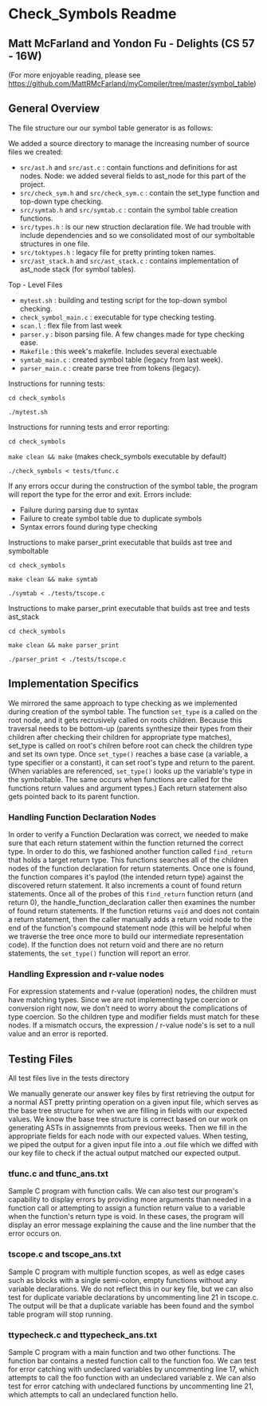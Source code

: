 # Check_Symbols Readme
## Matt McFarland and Yondon Fu - Delights (CS 57 - 16W)
(For more enjoyable reading, please see https://github.com/MattRMcFarland/myCompiler/tree/master/symbol_table)

## General Overview
The file structure our our symbol table generator is as follows:

We added a source directory to manage the increasing number of source files we created:
* `src/ast.h` and `src/ast.c` : contain functions and definitions for ast nodes. Node: we added several fields to ast_node for this part of the project.
* `src/check_sym.h` and `src/check_sym.c` : contain the set_type function and top-down type checking.
* `src/symtab.h` and `src/symtab.c` : contain the symbol table creation functions.
* `src/types.h` : is our new struction declaration file. We had trouble with include dependencies and so we consolidated most of our symboltable structures in one file.
* `src/toktypes.h` : legacy file for pretty printing token names.
* `src/ast_stack.h` and `src/ast_stack.c` : contains implementation of ast_node stack (for symbol tables).

Top - Level Files
* `mytest.sh` : building and testing script for the top-down symbol checking.
* `check_symbol_main.c` : executable for type checking testing.
* `scan.l` : flex file from last week
* `parser.y` : bison parsing file. A few changes made for type checking ease.
* `Makefile` : this week's makefile. Includes several exectuable 
* `symtab_main.c` : created symbol table (legacy from last week).
* `parser_main.c` : create parse tree from tokens (legacy).

Instructions for running tests:

`cd check_symbols`

`./mytest.sh`

Instructions for running tests and error reporting:

`cd check_symbols`

`make clean && make` (makes check_symbols executable by default)

`./check_symbols < tests/tfunc.c`

If any errors occur during the construction of the symbol table, the program will report the type for the error and exit. Errors include: 
* Failure during parsing due to syntax
* Failure to create symbol table due to duplicate symbols
* Syntax errors found during type checking

Instructions to make parser_print executable that builds ast tree and symboltable

`cd check_symbols`

`make clean && make symtab`

`./symtab < ./tests/tscope.c`

Instructions to make parser_print executable that builds ast tree and tests ast_stack

`cd check_symbols`

`make clean && make parser_print`

`./parser_print < ./tests/tscope.c`

## Implementation Specifics

We mirrored the same approach to type checking as we implemented during creation of the symbol table. The function `set_type` is a called on the root node, and it gets recrusively called on roots children. Because this traversal needs to be bottom-up (parents synthesize their types from their children after checking their children for appropriate type matches), set_type is called on root's chilren before root can check the children type and set its own type. Once `set_type()` reaches a base case (a variable, a type specifier or a constant), it can set root's type and return to the parent. (When variables are referenced, `set_type()` looks up the variable's type in the symboltable. The same occurs when functions are called for the functions return values and argument types.) Each return statement also gets pointed back to its parent function. 

### Handling Function Declaration Nodes

In order to verify a Function Declaration was correct, we needed to make sure that each return statement within the function returned the correct type. In order to do this, we fashioned another function called `find_return` that holds a target return type. This functions searches all of the children nodes of the function declaration for return statements. Once one is found, the function compares it's paylod (the intended return type) against the discovered return statement. It also increments a count of found return statements. Once all of the probes of this `find_return` function return (and return 0), the handle_function_declaration caller then examines the number of found return statements. If the function returns `void` and does not contain a return statement, then the caller manually adds a return void node to the end of the function's compound statement node (this will be helpful when we traverse the tree once more to build our intermediate representation code). If the function does not return void and there are no return statements, the `set_type()` function will report an error.

### Handling Expression and r-value nodes

For expression statements and r-value (operation) nodes, the children must have matching types. Since we are not implementing type coercion or conversion right now, we don't need to worry about the complications of type coercion. So the children type and modifier fields must match for these nodes. If a mismatch occurs, the expression / r-value node's is set to a null value and an error is reported.

## Testing Files
All test files live in the tests directory

We manually generate our answer key files by first retrieving the output for a normal AST pretty printing operation on a given input file, which serves as the base tree structure for when we are filling in fields with our expected values. We know the base tree structure is correct based on our work on generating ASTs in assignemnts from previous weeks. Then we fill in the appropriate fields for each node with our expected values. When testing, we piped the output for a given input file into a .out file which we diffed with our key file to check if the actual output matched our expected output.


### tfunc.c and tfunc_ans.txt
Sample C program with function calls. We can also test our program's capability to display errors by providing more arguments than needed in a function call or attempting to assign a function return value to a variable when the function's return type is void. In these cases, the program will display an error message explaining the cause and the line number that the error occurs on.

### tscope.c and tscope_ans.txt
Sample C program with multiple function scopes, as well as edge cases such as blocks with a single semi-colon, empty functions without any variable declarations. We do not reflect this in our key file, but we can also test for duplicate variable declarations by uncommenting line 21 in tscope.c. The output will be that a duplicate variable has been found and the symbol table program will stop running.

### ttypecheck.c and ttypecheck_ans.txt
Sample C program with a main function and two other functions. The function bar contains a nested function call to the function foo. We can test for error catching with undeclared variables by uncommenting line 17, which attempts to call the foo function with an undeclared variable z. We can also test for error catching with undeclared functions by uncommenting line 21, which attempts to call an undeclared function hello.


